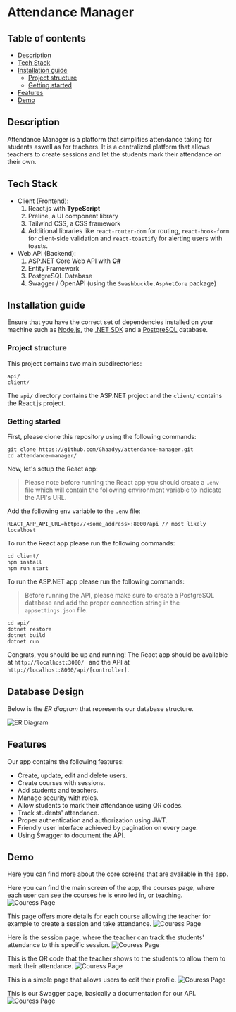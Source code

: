 # Attendance Manager

## Table of contents

- [Description](#description)
- [Tech Stack](#tech-stack)
- [Installation guide](#installation-guide)
  - [Project structure](#project-structure)
  - [Getting started](#getting-started)
- [Features](#features)
- [Demo](#demo)

## Description

Attendance Manager is a platform that simplifies attendance taking for students aswell as for teachers. It is a centralized platform that allows teachers to create sessions and let the students mark their attendance on their own.

## Tech Stack

- Client (Frontend):
  1. React.js with **TypeScript**
  2. Preline, a UI component library
  3. Tailwind CSS, a CSS framework
  4. Additional libraries like `react-router-dom` for routing, `react-hook-form` for client-side validation and `react-toastify` for alerting users with toasts.
- Web API (Backend):
  1. ASP.NET Core Web API with **C#**
  2. Entity Framework
  3. PostgreSQL Database
  4. Swagger / OpenAPI (using the `Swashbuckle.AspNetCore` package)

## Installation guide

Ensure that you have the correct set of dependencies installed on your machine such as [Node.js](https://nodejs.org/en), the [.NET SDK](https://dotnet.microsoft.com/en-us/download) and a [PostgreSQL](https://www.postgresql.org/download/) database.

### Project structure

This project contains two main subdirectories:

```
api/
client/
```

The `api/` directory contains the ASP.NET project and the `client/` contains the React.js project.

### Getting started

First, please clone this repository using the following commands:

```
git clone https://github.com/Ghaadyy/attendance-manager.git
cd attendance-manager/
```

Now, let's setup the React app:

> Please note before running the React app you should create a `.env` file which will contain the following environment variable to indicate the API's URL.

Add the following env variable to the `.env` file:

```
REACT_APP_API_URL=http://<some_address>:8000/api // most likely localhost
```

To run the React app please run the following commands:

```
cd client/
npm install
npm run start
```

To run the ASP.NET app please run the following commands:

> Before running the API, please make sure to create a PostgreSQL database and add the proper connection string in the `appsettings.json` file.

```
cd api/
dotnet restore
dotnet build
dotnet run
```

Congrats, you should be up and running!
The React app should be available at `http://localhost:3000/ ` and the API at `http://localhost:8000/api/[controller]`.

## Database Design

Below is the _ER diagram_ that represents our database structure.

![ER Diagram](./assets/er-diagram.png)

## Features

Our app contains the following features:

- Create, update, edit and delete users.
- Create courses with sessions.
- Add students and teachers.
- Manage security with roles.
- Allow students to mark their attendance using QR codes.
- Track students' attendance.
- Proper authentication and authorization using JWT.
- Friendly user interface achieved by pagination on every page.
- Using Swagger to document the API.

## Demo

Here you can find more about the core screens that are available in the app.

Here you can find the main screen of the app, the courses page, where each user can see the courses he is enrolled in, or teaching.
![Couress Page](./assets/courses.png)

This page offers more details for each course allowing the teacher for example to create a session and take attendance.
![Couress Page](./assets/course.png)

Here is the session page, where the teacher can track the students' attendance to this specific session.
![Couress Page](./assets/attendance.png)

This is the QR code that the teacher shows to the students to allow them to mark their attendance.
![Couress Page](./assets/qr.png)

This is a simple page that allows users to edit their profile.
![Couress Page](./assets/profile.png)

This is our Swagger page, basically a documentation for our API.
![Couress Page](./assets/swagger.png)
